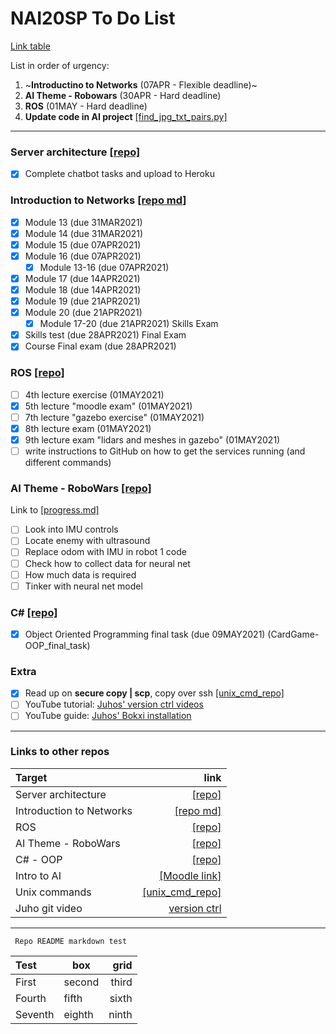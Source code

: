 # NAI20SP To Do List
[Link table](https://github.com/oskarforssell/NAI20SP_ToDo/blob/main/README.md#links-to-other-repos)

List in order of urgency:
1. ~**Introductino to Networks** (07APR - Flexible deadline)~
2. **AI Theme - Robowars** (30APR - Hard deadline)
3. **ROS** (01MAY - Hard deadline)
4. **Update code in AI project** [[find_jpg_txt_pairs.py]](https://github.com/oskarforssell/python_code_folder/blob/master/find_jpg_txt_pairs.py)
---
### Server architecture [[repo]](https://github.com/oskarforssell/server_architectures)
- [x] Complete chatbot tasks and upload to Heroku

### Introduction to Networks [[repo md]](https://github.com/oskarforssell/server_architectures/blob/master/networks.md)
- [x] Module 13 (due 31MAR2021)
- [x] Module 14 (due 31MAR2021)
- [x] Module 15 (due 07APR2021)
- [x] Module 16 (due 07APR2021)
  - [x] Module 13-16 (due 07APR2021)
- [x] Module 17 (due 14APR2021)
- [x] Module 18 (due 14APR2021)
- [x] Module 19 (due 21APR2021)
- [x] Module 20 (due 21APR2021)
  - [x] Module 17-20 (due 21APR2021)
Skills Exam
- [x] Skills test (due 28APR2021)
Final Exam
- [x] Course Final exam (due 28APR2021)

### ROS [[repo]](https://github.com/oskarforssell/ros_course)
- [ ] 4th lecture exercise (01MAY2021)
- [x] 5th lecture "moodle exam" (01MAY2021)
- [ ] 7th lecture "gazebo exercise" (01MAY2021)
- [x] 8th lecture exam (01MAY2021)
- [x] 9th lecture exam "lidars and meshes in gazebo" (01MAY2021)
- [ ] write instructions to GitHub on how to get the services running (and different commands)

### AI Theme - RoboWars [[repo]](https://github.com/FETTZOR/robot_localization_1)
Link to [[progress.md]](https://github.com/FETTZOR/robot_localization_1/blob/master/Progress.md)
- [ ] Look into IMU controls
- [ ] Locate enemy with ultrasound
- [ ] Replace odom with IMU in robot 1 code
- [ ] Check how to collect data for neural net
- [ ] How much data is required
- [ ] Tinker with neural net model 

### C# [[repo]](https://github.com/oskarforssell/c_code)
- [x] Object Oriented Programming final task (due 09MAY2021)  (CardGame-OOP_final_task)

### Extra
- [x] Read up on **secure copy | scp**, copy over ssh [[unix_cmd_repo]](https://github.com/oskarforssell/unix_terminal_commands)
- [ ] YouTube tutorial: [Juhos' version ctrl videos](https://www.youtube.com/watch?v=A2lt5TORO1c&list=PLT_HKwjjqjcUtdDqbleCDkev0KyUYF5uj "Juho Salli's tutorial on https://www.youtube.com/")
- [ ] YouTube guide: [Juhos' Bokxi installation](https://www.youtube.com/watch?v=0YMrpY4Fm_0 "Juho Salli's BOKXI installation guide - Finnish")

---
### Links to other repos
Target | link
:--|----:
Server architecture | [[repo]](https://github.com/oskarforssell/server_architectures)
Introduction to Networks | [[repo md]](https://github.com/oskarforssell/server_architectures/blob/master/networks.md)
ROS | [[repo]](https://github.com/oskarforssell/ros_course)
AI Theme - RoboWars | [[repo]](https://github.com/FETTZOR/robot_localization_1)
C# - OOP | [[repo]](https://github.com/oskarforssell/c_code)
Intro to AI | [[Moodle link]](https://samkmoodle.samk.fi/course/view.php?id=358)
Unix commands | [[unix_cmd_repo]](https://github.com/oskarforssell/unix_terminal_commands)    
Juho git video | [version ctrl](https://www.youtube.com/watch?v=A2lt5TORO1c&list=PLT_HKwjjqjcUtdDqbleCDkev0KyUYF5uj "Juho Salli's tutorial on https://www.youtube.com/")

---

<code> Repo README markdown test </code>

Test | box | grid
:--|--|--:
First | second | third
Fourth | fifth | sixth
Seventh | eighth | ninth 
